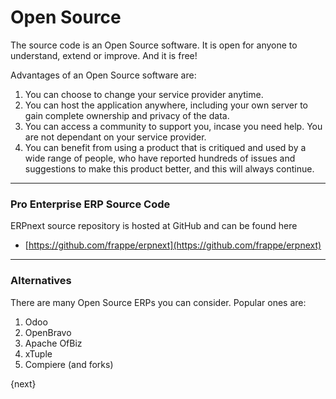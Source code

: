 # Open Source

The source code is an Open Source software. It is open for anyone to
understand, extend or improve. And it is free!

Advantages of an Open Source software are:

  1. You can choose to change your service provider anytime.
  2. You can host the application anywhere, including your own server to gain complete ownership and privacy of the data.
  3. You can access a community to support you, incase you need help. You are not dependant on your service provider.
  4. You can benefit from using a product that is critiqued and used by a wide range of people, who have reported hundreds of issues and suggestions to make this product better, and this will always continue.


---

### Pro Enterprise ERP Source Code

ERPnext source repository is hosted at GitHub and can be found here

- [https://github.com/frappe/erpnext](https://github.com/frappe/erpnext)


---

### Alternatives

There are many Open Source ERPs you can consider. Popular ones are:

  1. Odoo
  2. OpenBravo
  3. Apache OfBiz
  4. xTuple
  5. Compiere (and forks)

{next}
